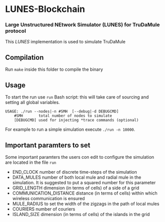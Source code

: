 # LUNES-Blockchain

### Large Unstructured NEtwork Simulator (LUNES) for TruDaMule protocol
This _LUNES_ implementation is used to simulate TruDaMule

## Compilation

Run `make` inside this folder to compile the binary

## Usage

To start the run use `run` Bash script: this will take care of sourcing and setting all global variables.

```
USAGE: ./run --nodes|-n #SMH  [--debug|-d DEBUGCMD]
	#SMH	   total number of nodes to simulate
	[DEBUGCMD] used for injecting *trace commands (optional)
```

For example to run a simple simulation execute `./run -n 10000`. 

## Important paramters to set
Some important paramters the users con edit to configure the simulation are located in the file `run`

- END_CLOCK 			 	number of discrete time-steps of the simulation
-  DATA_MULES 				number of both local mule and radial mule in the simulation. It is suggested to put a squared number for this parameter
- GRID_LENGTH				dimension (in terms of cells) of a side of a grid
- COMMUNICATION_DISTANCE		distance (in terms of cells) within which wireless communication is ensured
- MULE_RADIUS				to set the width of the zigzags in the path of local mules
- COURIERS				number of couriers
- ISLAND_SIZE				dimension (in terms of cells) of the islands in the grid

